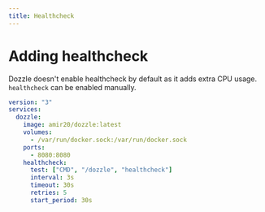 ```yaml
---
title: Healthcheck
---
```


# Adding healthcheck

Dozzle doesn't enable healthcheck by default as it adds extra CPU usage. `healthcheck` can be enabled manually.

```yaml
version: "3"
services:
  dozzle:
    image: amir20/dozzle:latest
    volumes:
      - /var/run/docker.sock:/var/run/docker.sock
    ports:
      - 8080:8080
    healthcheck:
      test: ["CMD", "/dozzle", "healthcheck"]
      interval: 3s
      timeout: 30s
      retries: 5
      start_period: 30s
```
